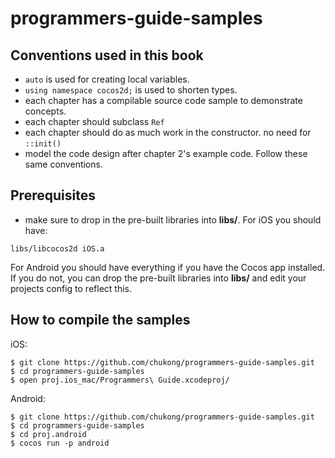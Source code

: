 # programmers-guide-samples

## Conventions used in this book

* `auto` is used for creating local variables.
* `using namespace cocos2d;` is used to shorten types.
* each chapter has a compilable source code sample to demonstrate concepts.
* each chapter should subclass `Ref`
* each chapter should do as much work in the constructor. no need for `::init()`
* model the code design after chapter 2's example code. Follow these same conventions.

## Prerequisites
* make sure to drop in the pre-built libraries into __libs/__.
For iOS you should have:
```
libs/libcocos2d iOS.a
```
For Android you should have everything if you have the Cocos app installed. If you do not, you can drop the pre-built libraries into __libs/__ and edit your projects config to reflect this.

## How to compile the samples
iOS:
```
$ git clone https://github.com/chukong/programmers-guide-samples.git
$ cd programmers-guide-samples
$ open proj.ios_mac/Programmers\ Guide.xcodeproj/
```
Android:
```
$ git clone https://github.com/chukong/programmers-guide-samples.git
$ cd programmers-guide-samples
$ cd proj.android
$ cocos run -p android
```
